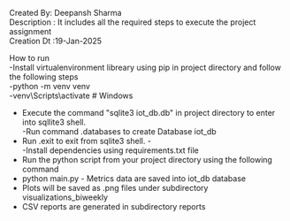 

Created By: Deepansh Sharma <br>
Description : It includes all the required steps to execute the  project assignment  <br>
Creation Dt :19-Jan-2025  <br>

How to run <br>
 -Install virtualenvironment libreary using pip in project directory and follow the following steps <br>
    -python -m venv venv <br>
     -venv\Scripts\activate     # Windows <br>
 - Execute the command "sqlite3 iot_db.db" in project directory to enter into sqllite3 shell. <br>
-Run command .databases to create Database iot_db <br>
- Run .exit to exit from sqlite3 shell.  - <br>
-Install dependencies using requirements.txt file <br>
- Run the python script from your project directory using the following command <br>
- python main.py  - Metrics data are saved into iot_db database <br> 
- Plots will be saved as .png files under subdirectory visualizations_biweekly <br>
- CSV reports are generated in subdirectory reports <br>
